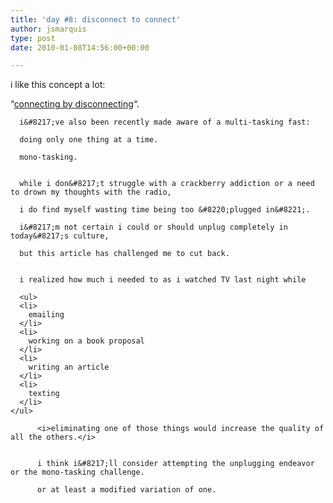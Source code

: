 ```yaml
---
title: 'day #8: disconnect to connect'
author: jsmarquis
type: post
date: 2010-01-08T14:56:00+00:00

---
```

i like this concept a lot:

  &#8220;<a href="http://www.relevantmagazine.com/oempro4/track_link.php?p=Q2FtcGFpZ25JRD0xNTl8fHx8QXV0b1Jlc3BvbmRlcklEPXx8fHxTdWJzY3JpYmVySUQ9NDI4Mjd8fHx8TGlzdElEPTJ8fHx8TGlua1VSTD1hSFIwY0RvdkwzZDNkeTV5Wld4bGRtRnVkRzFoWjJGNmFXNWxMbU52YlM5c2FXWmxMM2RvYjJ4bExXeHBabVV2Wm1WaGRIVnlaWE12TVRrMk5EUXRZMjl1Ym1WamRHbHVaeTFpZVMxa2FYTmpiMjV1WldOMGFXNW58fHx8TGlua1RpdGxlPXx8fHxQcmV2aWV3PQ%3D%3D">connecting by disconnecting</a>&#8220;.</p>


      i&#8217;ve also been recently made aware of a multi-tasking fast:

      doing only one thing at a time.

      mono-tasking.


      while i don&#8217;t struggle with a crackberry addiction or a need to drown my thoughts with the radio,

      i do find myself wasting time being too &#8220;plugged in&#8221;.

      i&#8217;m not certain i could or should unplug completely in today&#8217;s culture,

      but this article has challenged me to cut back.


      i realized how much i needed to as i watched TV last night while

      <ul>
      <li>
        emailing
      </li>
      <li>
        working on a book proposal
      </li>
      <li>
        writing an article
      </li>
      <li>
        texting
      </li>
    </ul>

          <i>eliminating one of those things would increase the quality of all the others.</i>


          i think i&#8217;ll consider attempting the unplugging endeavor or the mono-tasking challenge.

          or at least a modified variation of one.